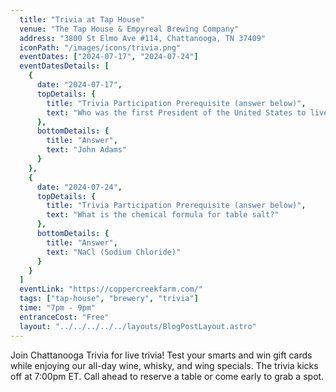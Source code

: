 ```yaml
---
  title: "Trivia at Tap House"
  venue: "The Tap House & Empyreal Brewing Company"
  address: "3800 St Elmo Ave #114, Chattanooga, TN 37409"
  iconPath: "/images/icons/trivia.png"
  eventDates: ["2024-07-17", "2024-07-24"]
  eventDatesDetails: [
    {
      date: "2024-07-17", 
      topDetails: {
        title: "Trivia Participation Prerequisite (answer below)", 
        text: "Who was the first President of the United States to live in the White House?"
      },
      bottomDetails: {
        title: "Answer", 
        text: "John Adams"
      }
    },
    {
      date: "2024-07-24", 
      topDetails: {
        title: "Trivia Participation Prerequisite (answer below)", 
        text: "What is the chemical formula for table salt?"
      },
      bottomDetails: {
        title: "Answer", 
        text: "NaCl (Sodium Chloride)"
      }
    }
  ]
  eventLink: "https://coppercreekfarm.com/"
  tags: ["tap-house", "brewery", "trivia"]
  time: "7pm - 9pm"
  entranceCost: "Free"
  layout: "../../../../../layouts/BlogPostLayout.astro"
---
```


Join Chattanooga Trivia for live trivia! Test your smarts and win gift cards while enjoying our all-day wine, whisky, and wing specials. The trivia kicks off at 7:00pm ET. Call ahead to reserve a table or come early to grab a spot.
